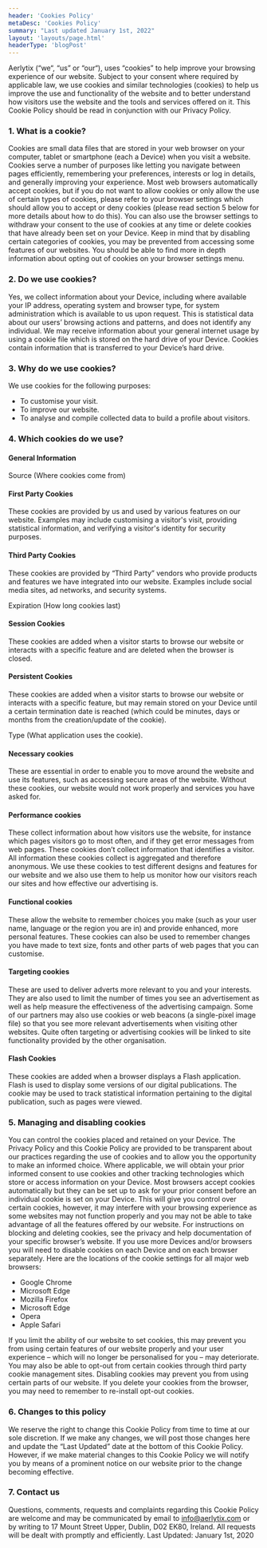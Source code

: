 ```yaml
---
header: 'Cookies Policy'
metaDesc: 'Cookies Policy'
summary: "Last updated January 1st, 2022"
layout: 'layouts/page.html'
headerType: 'blogPost'
---
```


Aerlytix (“we“, “us” or “our“), uses “cookies” to help improve your browsing experience of our website. Subject to your consent where required by applicable law, we use cookies and similar technologies (cookies) to help us improve the use and functionality of the website and to better understand how visitors use the website and the tools and services offered on it. This Cookie Policy should be read in conjunction with our Privacy Policy.

### 1. What is a cookie?

Cookies are small data files that are stored in your web browser on your computer, tablet or smartphone (each a Device) when you visit a website. Cookies serve a number of purposes like letting you navigate between pages efficiently, remembering your preferences, interests or log in details, and generally improving your experience. Most web browsers automatically accept cookies, but if you do not want to allow cookies or only allow the use of certain types of cookies, please refer to your browser settings which should allow you to accept or deny cookies (please read section 5 below for more details about how to do this). You can also use the browser settings to withdraw your consent to the use of cookies at any time or delete cookies that have already been set on your Device. Keep in mind that by disabling certain categories of cookies, you may be prevented from accessing some features of our websites. You should be able to find more in depth information about opting out of cookies on your browser settings menu.

### 2. Do we use cookies?

Yes, we collect information about your Device, including where available your IP address, operating system and browser type, for system administration which is available to us upon request. This is statistical data about our users’ browsing actions and patterns, and does not identify any individual. We may receive information about your general internet usage by using a cookie file which is stored on the hard drive of your Device. Cookies contain information that is transferred to your Device’s hard drive.

### 3. Why do we use cookies?

We use cookies for the following purposes:

- To customise your visit.
- To improve our website.
- To analyse and compile collected data to build a profile about visitors.

### 4. Which cookies do we use?

#### General Information

Source (Where cookies come from)

#### First Party Cookies

These cookies are provided by us and used by various features on our website. Examples may include customising a visitor's visit, providing statistical information, and verifying a visitor's identity for security purposes.

#### Third Party Cookies

These cookies are provided by “Third Party” vendors who provide products and features we have integrated into our website. Examples include social media sites, ad networks, and security systems.

Expiration (How long cookies last)

#### Session Cookies

These cookies are added when a visitor starts to browse our website or interacts with a specific feature and are deleted when the browser is closed.

#### Persistent Cookies

These cookies are added when a visitor starts to browse our website or interacts with a specific feature, but may remain stored on your Device until a certain termination date is reached (which could be minutes, days or months from the creation/update of the cookie).

Type (What application uses the cookie).

#### Necessary cookies

These are essential in order to enable you to move around the website and use its features, such as accessing secure areas of the website. Without these cookies, our website would not work properly and services you have asked for.

#### Performance cookies

These collect information about how visitors use the website, for instance which pages visitors go to most often, and if they get error messages from web pages. These cookies don’t collect information that identifies a visitor. All information these cookies collect is aggregated and therefore anonymous. We use these cookies to test different designs and features for our website and we also use them to help us monitor how our visitors reach our sites and how effective our advertising is.

#### Functional cookies

These allow the website to remember choices you make (such as your user name, language or the region you are in) and provide enhanced, more personal features. These cookies can also be used to remember changes you have made to text size, fonts and other parts of web pages that you can customise.

#### Targeting cookies

These are used to deliver adverts more relevant to you and your interests. They are also used to limit the number of times you see an advertisement as well as help measure the effectiveness of the advertising campaign. Some of our partners may also use cookies or web beacons (a single-pixel image file) so that you see more relevant advertisements when visiting other websites. Quite often targeting or advertising cookies will be linked to site functionality provided by the other organisation.

#### Flash Cookies

These cookies are added when a browser displays a Flash application. Flash is used to display some versions of our digital publications. The cookie may be used to track statistical information pertaining to the digital publication, such as pages were viewed.

### 5. Managing and disabling cookies

You can control the cookies placed and retained on your Device. The Privacy Policy and this Cookie Policy are provided to be transparent about our practices regarding the use of cookies and to allow you the opportunity to make an informed choice. Where applicable, we will obtain your prior informed consent to use cookies and other tracking technologies which store or access information on your Device. Most browsers accept cookies automatically but they can be set up to ask for your prior consent before an individual cookie is set on your Device. This will give you control over certain cookies, however, it may interfere with your browsing experience as some websites may not function properly and you may not be able to take advantage of all the features offered by our website. For instructions on blocking and deleting cookies, see the privacy and help documentation of your specific browser’s website. If you use more Devices and/or browsers you will need to disable cookies on each Device and on each browser separately. Here are the locations of the cookie settings for all major web browsers:

- Google Chrome
- Microsoft Edge
- Mozilla Firefox
- Microsoft Edge
- Opera
- Apple Safari

If you limit the ability of our website to set cookies, this may prevent you from using certain features of our website properly and your user experience – which will no longer be personalised for you – may deteriorate. You may also be able to opt-out from certain cookies through third party cookie management sites. Disabling cookies may prevent you from using certain parts of our website. If you delete your cookies from the browser, you may need to remember to re-install opt-out cookies.

### 6. Changes to this policy

We reserve the right to change this Cookie Policy from time to time at our sole discretion. If we make any changes, we will post those changes here and update the “Last Updated” date at the bottom of this Cookie Policy. However, if we make material changes to this Cookie Policy we will notify you by means of a prominent notice on our website prior to the change becoming effective.

### 7. Contact us

Questions, comments, requests and complaints regarding this Cookie Policy are welcome and may be communicated by email to [info@aerlytix.com](mailto:info@aerlytix.com) or by writing to 17 Mount Street Upper, Dublin, D02 EK80, Ireland. All requests will be dealt with promptly and efficiently.
Last Updated: January 1st, 2020
